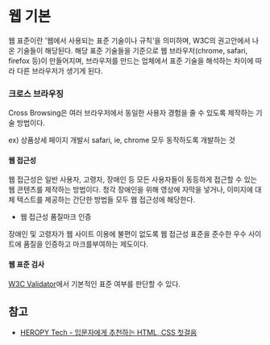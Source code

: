 # 웹 기본


웹 표준이란 '웹에서 사용되는 표준 기술이나 규칙'을 의미하며, W3C의 권고안에서 나온 기술들이 해당된다. 해당 표준 기술들을 기준으로 웹 브라우저(chrome, safari, firefox 등)이 만들어지며, 브라우저를 만드는 업체에서 표준 기술을 해석하는 차이에 따라 다른 브라우저가 생기게 된다.

### 크로스 브라우징

Cross Browsing은 여러 브라우저에서 동일한 사용자 경험을 줄 수 있도록 제작하는 기술 방법이다.

ex) 상품상세 페이지 개발시 safari, ie, chrome 모두 동작하도록 개발하는 것

#### 웹 접근성

웹 접근성은 일반 사용자, 고령자, 장애인 등 모든 사용자들이 동등하게 접근할 수 있는 웹 콘텐츠를 제작하는 방법이다. 청각 장애인을 위해 영상에 자막을 넣거나, 이미지에 대체 텍스트를 제공하는 간단한 방법들 모두 웹 접근성에 해당한다.

- 웹 접근성 품질마크 인증

장애인 및 고령자가 웹 사이트 이용에 불편이 없도록 웹 접근성 표준을 준수한 우수 사이트에 품질을 인증하고 마크를부여하는 제도이다.

#### 웹 표준 검사

[W3C Validator](https://validator.w3.org/#validate_by_upload)에서 기본적인 표준 여부를 판단할 수 있다.

## 참고 

- [HEROPY Tech - 입문자에게 추천하는 HTML, CSS 첫걸음](https://heropy.blog/2019/04/24/html-css-starter/)

